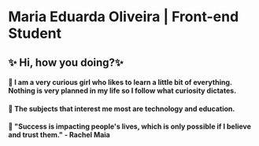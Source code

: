 # Maria Eduarda Oliveira | Front-end Student
## ✨ Hi, how you doing?✨

#### 👀 I am a very curious girl who likes to learn a little bit of everything. Nothing is very planned in my life so I follow what curiosity dictates.
#### :mag_right: The subjects that interest me most are technology and education.
#### :open_book: "Success is impacting people's lives, which is only possible if I believe and trust them." - Rachel Maia


<!---
M-Eduarda-Oliveira/M-Eduarda-Oliveira is a ✨ special ✨ repository because its `README.md` (this file) appears on your GitHub profile.
You can click the Preview link to take a look at your changes.
--->
